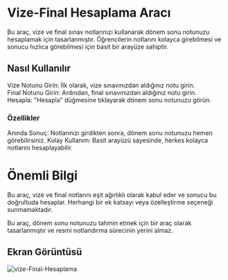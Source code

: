 # Vize-Final Hesaplama Aracı
Bu araç, vize ve final sınav notlarınızı kullanarak dönem sonu notunuzu hesaplamak için tasarlanmıştır. Öğrencilerin notlarını kolayca girebilmesi ve sonucu hızlıca görebilmesi için basit bir arayüze sahiptir.

## Nasıl Kullanılır
Vize Notunu Girin: İlk olarak, vize sınavınızdan aldığınız notu girin.<br>
Final Notunu Girin: Ardından, final sınavınızdan aldığınız notu girin.<br>
Hesapla: "Hesapla" düğmesine tıklayarak dönem sonu notunuzu görün.<br>
### Özellikler
Anında Sonuç: Notlarınızı girdikten sonra, dönem sonu notunuzu hemen görebilirsiniz.
Kolay Kullanım: Basit arayüzü sayesinde, herkes kolayca notlarını hesaplayabilir.
# Önemli Bilgi
Bu araç, vize ve final notlarını eşit ağırlıklı olarak kabul eder ve sonucu bu doğrultuda hesaplar. Herhangi bir ek katsayı veya özelleştirme seçeneği sunmamaktadır.

Bu araç, dönem sonu notunuzu tahmin etmek için bir araç olarak tasarlanmıştır ve resmi notlandırma sürecinin yerini almaz.

## Ekran Görüntüsü 
![vize-Final-Hesaplama](https://github.com/resitakinn/Vize-Final-Hesaplama/assets/103512411/5434fb00-1221-44b1-a8b1-cd5d8c6754d2)
